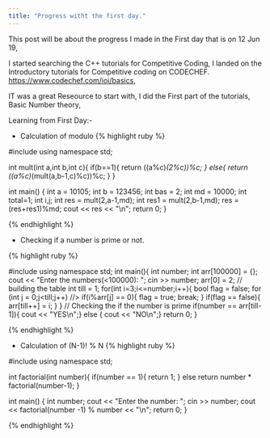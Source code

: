 ```yaml
---
title: "Progress witht the first day."
---
```


This post will be about the progress I made in the First day that is on 12 Jun 19,

I started searching the C++ tutorials for Competitive Coding, I landed on the Introductory tutorials for Competitive coding on CODECHEF. https://www.codechef.com/ioi/basics, <br>

IT was a great Reseource to start with, I did the First part of the tutorials, Basic Number theory,

Learning from First Day:-
 - Calculation of modulo
{% highlight ruby %}

#include <iostream>
using namespace std;

int mult(int a,int b,int c){
        if(b==1){
                return ((a%c)*(2%c))%c;
        }
        else{
                return ((a%c)*(mult(a,b-1,c)%c))%c;
        }
}

int main()
{
        int a = 10105;
        int b = 123456;
        int bas = 2;
        int md = 10000;
        int total=1;
        int i,j;
        int res = mult(2,a-1,md);
        int res1 = mult(2,b-1,md);
        res = (res+res1)%md;
        cout << res << "\n";
        return 0;
}


{% endhighlight %}

- Checking if a number is prime or not.

{% highlight ruby %}

#include<iostream>
using namespace std;
int main(){
	int number;
	int arr[100000] = {};
	cout << "Enter the numbers(<100000): ";
	cin >> number;
	arr[0] = 2;
	// building the table
	int till = 1;
	for(int i=3;i<=number;i++){
		bool flag = false;
		for (int j = 0;j<till;j++) //>
			if(i%arr[j] == 0){
				flag = true;
				break;
		}
		if(flag == false){
			arr[till++] = i;
		}
	}
// Checking the if the number is prime
	if(number == arr[till-1]){ cout << "YES\n";}
	else { cout << "NO\n";}
	return 0;
}

{% endhighlight %}

- Calculation of (N-1)! % N
{% highlight ruby %}

#include <iostream>
using namespace std;

int factorial(int number){
	if(number == 1){
		return 1;
	}
	else return number * factorial(number-1);
}

int main()
{
	int number;
	cout << "Enter the number: ";
	cin >> number;
	cout << factorial(number -1) % number << "\n";
    return 0;
}

{% endhighlight %}
